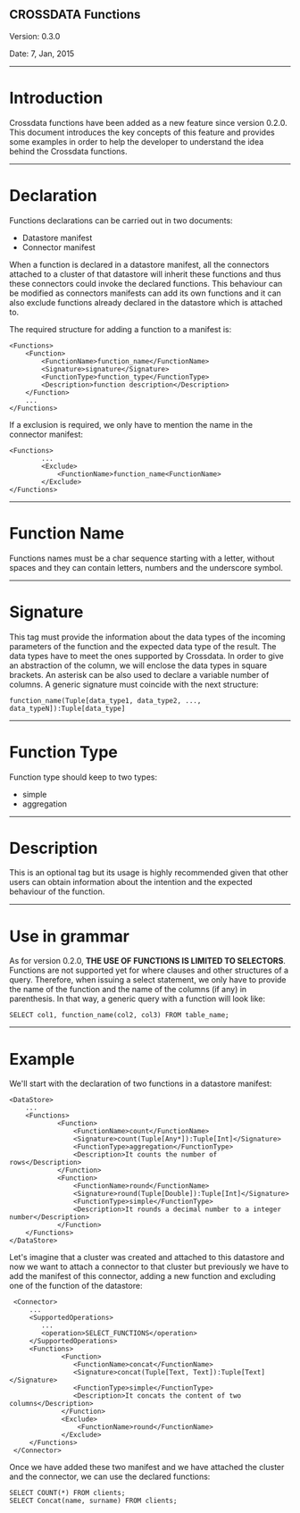 CROSSDATA Functions
---

Version: 0.3.0

Date: 7, Jan, 2015


* * * * *

Introduction
============

Crossdata functions have been added as a new feature since version 0.2.0. This document introduces the key concepts
of this feature and provides some examples in order to help the developer to understand the idea behind the Crossdata
 functions.

* * * * *

Declaration
===========

Functions declarations can be carried out in two documents:

 - Datastore manifest
 - Connector manifest

When a function is declared in a datastore manifest, all the connectors attached to a cluster of that datastore will
inherit these functions and thus these connectors could invoke the declared functions. This behaviour can be modified
 as connectors manifests can add its own functions and it can also exclude functions already declared in the datastore
 which is attached to.

The required structure for adding a function to a manifest is:

    <Functions>
        <Function>
            <FunctionName>function_name</FunctionName>
            <Signature>signature</Signature>
            <FunctionType>function_type</FunctionType>
            <Description>function description</Description>
        </Function>
        ...
    </Functions>

If a exclusion is required, we only have to mention the name in the connector manifest:

    <Functions>
            ...
            <Exclude>
                <FunctionName>function_name<FunctionName>
            </Exclude>
    </Functions>

* * * * *

Function Name
=============

Functions names must be a char sequence starting with a letter, without spaces and they can contain letters,
numbers and the underscore symbol.

* * * * *

Signature
=========

This tag must provide the information about the data types of the incoming parameters of the function and the
expected data type of the result. The data types have to meet the ones supported by Crossdata. In order to give an
abstraction of the column, we will enclose the data types in square brackets. An asterisk can be also used to declare
 a variable number of columns. A generic signature must coincide with the next structure:

    function_name(Tuple[data_type1, data_type2, ..., data_typeN]):Tuple[data_type]

* * * * *

Function Type
=============

Function type should keep to two types:

 - simple
 - aggregation


* * * * *

Description
===========

This is an optional tag but its usage is highly recommended given that other users can obtain information about the
intention and the expected behaviour of the function.

* * * * *

Use in grammar
==============

As for version 0.2.0, **THE USE OF FUNCTIONS IS LIMITED TO SELECTORS**. Functions are not supported yet for where
clauses and other structures of a query. Therefore, when issuing a select statement,
we only have to provide the name of the function and the name of the columns (if any) in parenthesis. In that way,
a generic query with a function will look like:

    SELECT col1, function_name(col2, col3) FROM table_name;

* * * * *

Example
=======

We'll start with the declaration of two functions in a datastore manifest:

    <DataStore>
        ...
        <Functions>
                <Function>
                    <FunctionName>count</FunctionName>
                    <Signature>count(Tuple[Any*]):Tuple[Int]</Signature>
                    <FunctionType>aggregation</FunctionType>
                    <Description>It counts the number of rows</Description>
                </Function>
                <Function>
                    <FunctionName>round</FunctionName>
                    <Signature>round(Tuple[Double]):Tuple[Int]</Signature>
                    <FunctionType>simple</FunctionType>
                    <Description>It rounds a decimal number to a integer number</Description>
                </Function>
        </Functions>
    </DataStore>

Let's imagine that a cluster was created and attached to this datastore and now we want to attach a connector to that
 cluster but previously we have to add the manifest of this connector, adding a new function and excluding one of the
 function of the datastore:

     <Connector>
         ...
         <SupportedOperations>
            ...
            <operation>SELECT_FUNCTIONS</operation>
         </SupportedOperations>
         <Functions>
                 <Function>
                    <FunctionName>concat</FunctionName>
                    <Signature>concat(Tuple[Text, Text]):Tuple[Text]</Signature>
                    <FunctionType>simple</FunctionType>
                    <Description>It concats the content of two columns</Description>
                 </Function>
                 <Exclude>
                     <FunctionName>round</FunctionName>
                 </Exclude>
         </Functions>
     </Connector>

Once we have added these two manifest and we have attached the cluster and the connector,
we can use the declared functions:

    SELECT COUNT(*) FROM clients;
    SELECT Concat(name, surname) FROM clients;

